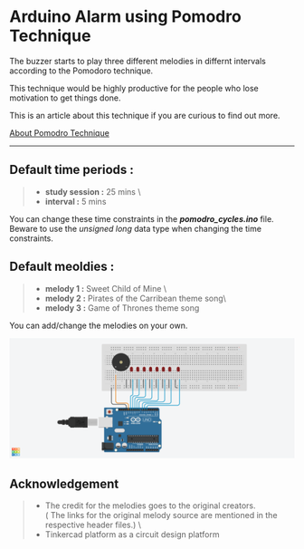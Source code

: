 # Arduino Alarm using Pomodro Technique

The buzzer starts to play three different melodies in differnt intervals according to the Pomodoro technique.

This technique would be highly productive for the people who lose motivation to get things done. 

This is an article about this technique if you are curious to find out more. 

[About Pomodro Technique](https://todoist.com/productivity-methods/pomodoro-technique)

---
## Default time periods :
> * __study session :__  25 mins \
> * __interval :__ 5 mins

You can change these time constraints in the _**pomodro_cycles.ino**_ file. Beware to use the *unsigned long* data type when changing the time constraints.

## Default meoldies :
> * __melody 1 :__ Sweet Child of Mine \
> * __melody 2 :__ Pirates of the Carribean theme song\
> * __melody 3 :__ Game of Thrones theme song 

You can add/change the melodies on your own.

![Pomodoro Alarm Circuit](/Pomodoro_Alarm.png "Pomodro alarm circuit")

## Acknowledgement

> * The credit for the melodies goes to the original creators. \
> ( The links for the original melody source are mentioned in the respective header files.) \
> * Tinkercad platform as a circuit design platform

